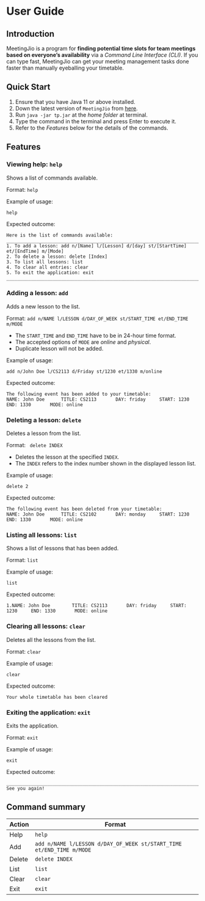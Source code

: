 # User Guide

## Introduction

MeetingJio is a program for **finding potential time slots for team meetings based on everyone’s availability** via a *Command Line Interface (CLI)*.
If you can type fast, MeetingJio can get your meeting management tasks done faster than manually eyeballing your timetable.

## Quick Start

1. Ensure that you have Java 11 or above installed.
2. Down the latest version of `MeetingJio` from [here](http://link.to/duke).
3. Run `java -jar tp.jar` at the _home folder_ at terminal.
4. Type the command in the terminal and press Enter to execute it.
5. Refer to the *Features* below for the details of the commands.

## Features

### Viewing help: `help`
Shows a list of commands available.

Format: `help`

Example of usage:

`help`

Expected outcome:

```
Here is the list of commands available:
__________________________________________________________________________________________________________
1. To add a lesson: add n/[Name] l/[Lesson] d/[day] st/[StartTime] et/[EndTime] m/[Mode]
2. To delete a lesson: delete [Index]
3. To list all lessons: list
4. To clear all entries: clear
5. To exit the application: exit
__________________________________________________________________________________________________________
```

### Adding a lesson: `add`
Adds a new lesson to the list.

Format: `add n/NAME l/LESSON d/DAY_OF_WEEK st/START_TIME et/END_TIME m/MODE`

* The `START_TIME` and `END_TIME` have to be in 24-hour time format.
* The accepted options of `MODE` are _online_ and _physical_.
* Duplicate lesson will not be added.

Example of usage:

`add n/John Doe l/CS2113 d/Friday st/1230 et/1330 m/online`

Expected outcome:
```
The following event has been added to your timetable:
NAME: John Doe		TITLE: CS2113		DAY: friday		START: 1230		END: 1330		MODE: online
```

### Deleting a lesson: `delete`
Deletes a lesson from the list.

Format: ` delete INDEX`

* Deletes the lesson at the specified `INDEX`.
* The `INDEX` refers to the index number shown in the displayed lesson list.

Example of usage:

`delete 2`

Expected outcome:
```
The following event has been deleted from your timetable:
NAME: John Doe		TITLE: CS2102		DAY: monday		START: 1230		END: 1330		MODE: online
```

### Listing all lessons: `list`
Shows a list of lessons that has been added.

Format: `list`

Example of usage:

`list`

Expected outcome:
```
1.NAME: John Doe		TITLE: CS2113		DAY: friday		START: 1230		END: 1330		MODE: online
```
### Clearing all lessons: `clear`
Deletes all the lessons from the list.

Format: `clear`

Example of usage:

`clear`

Expected outcome:
```
Your whole timetable has been cleared
```

### Exiting the application: `exit`
Exits the application.

Format: `exit`

Example of usage:

`exit`

Expected outcome:
```
__________________________________________________________________________________________________________
See you again!
```


## Command summary

| Action | Format                                                               |
|--------|----------------------------------------------------------------------|
| Help   | `help`                                                               |
| Add    | `add n/NAME l/LESSON d/DAY_OF_WEEK st/START_TIME et/END_TIME m/MODE` |
| Delete | `delete INDEX`                                                       |
| List   | `list`                                                               |
| Clear  | `clear`                                                              |
| Exit   | `exit`                                                               |

